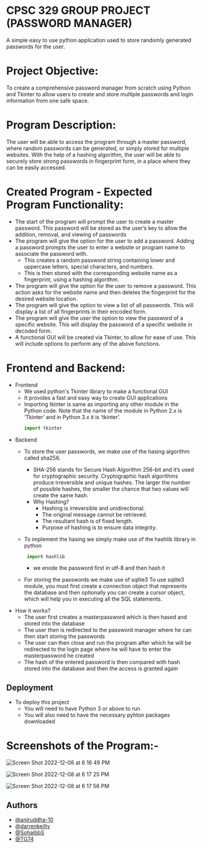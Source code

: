
# CPSC 329 GROUP PROJECT (PASSWORD MANAGER)
A simple easy to use python application used to store randomly generated passwords for the user.

# Project Objective:
To create a comprehensive password manager from scratch using Python and Tkinter to allow users to create and 
store multiple passwords and login information from one safe space.

# Program Description:

The user will be able to access the program through a master password, 
where random passwords can be generated, or simply stored for multiple websites. 
With the help of a hashing algorithm, the user will be able to securely store strong passwords in fingerprint form, 
in a place where they can be easily accessed.

# Created Program - Expected Program Functionality:
- The start of the program will prompt the user to create a master password. This password will be stored as the user’s key to allow the addition, removal, and viewing of passwords
- The program will give the option for the user to add a password. Adding a password prompts the user to enter a website or program name to associate the password with.
    - This creates a random password string containing lower and uppercase letters, special characters, and numbers.
    - This is then stored with the corresponding website name as a fingerprint, using a hashing algorithm.
- The program will give the option for the user to remove a password. This action asks for the website name and then deletes the fingerprint for the desired website location.
- The program will give the option to view a list of all passwords. This will display a list of all fingerprints in their encoded form.
- The program will give the user the option to view the password of a specific website. This will display the password of a specific website in decoded form.
- A functional GUI will be created via Tkinter, to allow for ease of use. This will include options to perform any of the above functions.

# Frontend and Backend:

- Frontend 
    - We used python's Tkinter library to make a functional GUI 
    - It provides a fast and easy way to create GUI applications
    - Importing tkinter is same as importing any other module in the Python code. Note that the name of the module in Python 2.x is ‘Tkinter’ and in Python 3.x it is ‘tkinter’.
         ```python
        import tkinter 
        ```
- Backend 
    - To store the user passwords, we make use of the hasing algorithm called sha256.
        -   SHA-256 stands for Secure Hash Algorithm 256-bit and it’s used for cryptographic security.
            Cryptographic hash algorithms produce irreversible and unique hashes. The larger the number of possible hashes, the smaller the chance that two values will create the same hash.
        - Why Hashing?
            - Hashing is irreversible and unidirectional.
            - The original message cannot be retrieved.
            - The resultant hash is of fixed length.
            - Purpose of hashing is to ensure data integrity.
            
    - To implement the hasing we simply make use of the hashlib library in python   
       ```python
        import hashlib
        ```
        - we enode the password first in utf-8 and then hash it
    - For storing the passwords we make use of sqlite3 To use sqlite3 module, you must first create a connection object that represents the database and then optionally you can create a cursor object, which will help you in executing all the SQL statements.
- How it works?
    - The user first creates a masterpassword which is then hased and stored into the database
    - The user then is redirected to the password manager where he can then start storing the passwords
    - The user can then close and run the program after which he will be redirected to the login page where he will have to enter the masterpassword he created 
    - The hash of the entered password is then compared with hash stored into the database and then the access is granted again 



## Deployment

- To deploy this project
    - You will need to have Python 3 or above to run 
    - You will also need to have the necessary pyhton packages downloaded
    

# Screenshots of the Program:-

![Screen Shot 2022-12-08 at 6 16 49 PM](https://user-images.githubusercontent.com/91339174/206603665-6842e457-48a6-483d-9d56-30e3baf0d0b5.jpg)


![Screen Shot 2022-12-08 at 6 17 25 PM](https://user-images.githubusercontent.com/91339174/206603738-d0f7e194-b628-4000-ad1a-ccd96a45618d.jpg)


![Screen Shot 2022-12-08 at 6 17 56 PM](https://user-images.githubusercontent.com/91339174/206603780-303866e7-aa46-4c74-a073-35d4234aba1a.jpg)

## Authors

- [@aniruddha-10](https://github.com/aniruddha-10)
- [@darrenkeilty](https://github.com/darrenkeilty)
- [@SohaibbS](https://github.com/SohaibbS)
- [@TG74](https://github.com/TG74)

